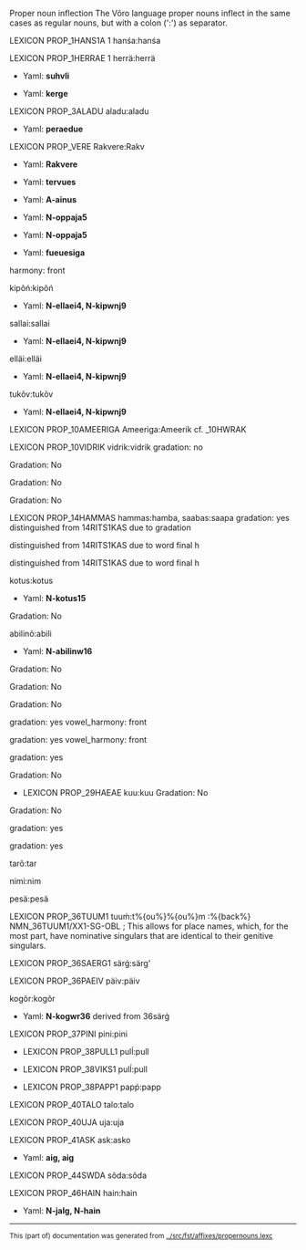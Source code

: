Proper noun inflection
The Võro language proper nouns inflect in the same cases as regular
nouns, but with a colon (':') as separator.


LEXICON PROP_1HANS1A  1 hanśa:hanśa





LEXICON PROP_1HERRAE  1 herrä:herrä




* Yaml: **suhvli**



* Yaml: **kerge**





LEXICON PROP_3ALADU  aladu:aladu
* Yaml: **peraedue**


LEXICON PROP_VERE  Rakvere:Rakv
* Yaml: **Rakvere**



* Yaml: **tervues**

* Yaml: **A-ainus**


* Yaml: **N-oppaja5**



* Yaml: **N-oppaja5**



* Yaml: **fueuesiga**






harmony: front

kipõń:kipõń
* Yaml: **N-ellaei4, N-kipwnj9**

sallai:sallai
* Yaml: **N-ellaei4, N-kipwnj9**

elläi:elläi
* Yaml: **N-ellaei4, N-kipwnj9**

tukõv:tukõv
* Yaml: **N-ellaei4, N-kipwnj9**


LEXICON PROP_10AMEERIGA  Ameeriga:Ameerik
cf. _10HWRAK



LEXICON PROP_10VIDRIK  vidrik:vidrik
gradation: no













Gradation: No

Gradation: No

Gradation: No


LEXICON PROP_14HAMMAS  hammas:hamba, saabas:saapa
gradation: yes
distinguished from 14RITS1KAS due to gradation


distinguished from 14RITS1KAS due to word final h

distinguished from 14RITS1KAS due to word final h


kotus:kotus
* Yaml: **N-kotus15**


Gradation: No

abilinõ:abili
* Yaml: **N-abilinw16**










Gradation: No


Gradation: No


Gradation: No

gradation: yes
vowel_harmony: front

gradation: yes
vowel_harmony: front





gradation: yes




Gradation: No

* LEXICON PROP_29HAEAE  kuu:kuu
Gradation: No




Gradation: No



gradation: yes

gradation: yes


tarõ:tar


nimi:nim

pesä:pesä

LEXICON PROP_36TUUM1  tuuḿ:t%{ou%}%{ou%}m
:%{back%} NMN_36TUUM1/XX1-SG-OBL ;  This allows for place names, which, for the most part, have nominative singulars that are identical to their genitive singulars.



LEXICON PROP_36SAERG1  särǵ:särgʼ

LEXICON PROP_36PAEIV  päiv:päiv

kogõr:kogõr
* Yaml: **N-kogwr36**
derived from 36särǵ



LEXICON PROP_37PINI  pini:pini


* LEXICON PROP_38PULL1  pulĺ:pull

* LEXICON PROP_38VIKS1  pulĺ:pull

* LEXICON PROP_38PAPP1  papṕ:papp





LEXICON PROP_40TALO  talo:talo

LEXICON PROP_40UJA  uja:uja




LEXICON PROP_41ASK  ask:asko
* Yaml: __aig, aig__







LEXICON PROP_44SWDA  sõda:sõda





LEXICON PROP_46HAIN  hain:hain
* Yaml: **N-jalg, N-hain**











* * *
<small>This (part of) documentation was generated from [../src/fst/affixes/propernouns.lexc](http://github.com/giellalt/lang-vro/blob/main/../src/fst/affixes/propernouns.lexc)</small>
